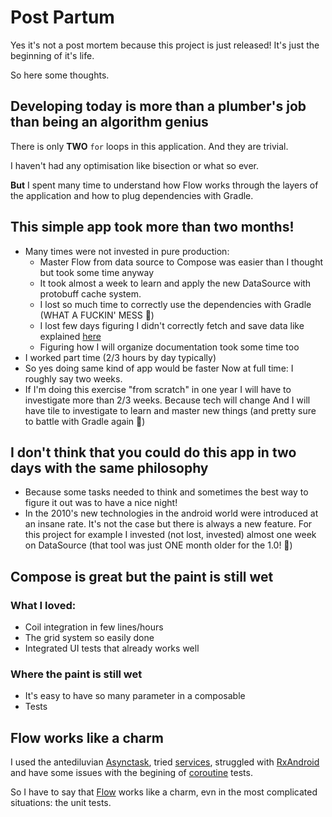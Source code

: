 # Post Partum

Yes it's not a post mortem because this project is just released! It's just the beginning of it's
life.

So here some thoughts.

## Developing today is more than a plumber's job than being an algorithm genius

There is only **TWO** `for` loops in this application. And they are trivial.

I haven't had any optimisation like bisection or what so ever.

**But** I spent many time to understand how Flow works through the layers of the application and how
to plug dependencies with Gradle.

## This simple app took more than two months!

* Many times were not invested in pure production:
    * Master Flow from data source to Compose was easier than I thought but took some time anyway
    * It took almost a week to learn and apply the new DataSource with protobuff cache system.
    * I lost so much time to correctly use the dependencies with Gradle (WHAT A FUCKIN' MESS 🤬)
    * I lost few days figuring I didn't correctly fetch and save data like
      explained [here](https://developer.android.com/topic/architecture/data-layer/offline-first)
    * Figuring how I will organize documentation took some time too
* I worked part time (2/3 hours by day typically)
* So yes doing same kind of app would be faster Now at full time: I roughly say two weeks.
* If I'm doing this exercise "from scratch" in one year I will have to investigate more than 2/3
  weeks. Because tech will change And I will have tile to investigate to learn and master new
  things (and pretty sure to battle with Gradle again 🤬)

## I don't think that you could do this app in two days with the same philosophy

* Because some tasks needed to think and sometimes the best way to figure it out was to have a nice
  night!
* In the 2010's new technologies in the android world were introduced at an insane rate. It's not
  the case but there is always a new feature. For this project for example I invested (not lost,
  invested) almost one week on DataSource (that tool was just ONE month older for the 1.0! 🤯)

## Compose is great but the paint is still wet

### What I loved:

* Coil integration in few lines/hours
* The grid system so easily done
* Integrated UI tests that already works well

### Where the paint is still wet

* It's easy to have so many parameter in a composable
* Tests

## Flow works like a charm

I used the antediluvian [Asynctask](https://developer.android.com/reference/android/os/AsyncTask),
tried [services](https://developer.android.com/guide/components/services), struggled
with [RxAndroid](https://github.com/ReactiveX/RxAndroid) and have some issues with the begining
of [coroutine](https://developer.android.com/kotlin/coroutines) tests.

So I have to say that [Flow](https://developer.android.com/kotlin/flow) works like a charm, evn in
the most complicated situations: the unit tests.
